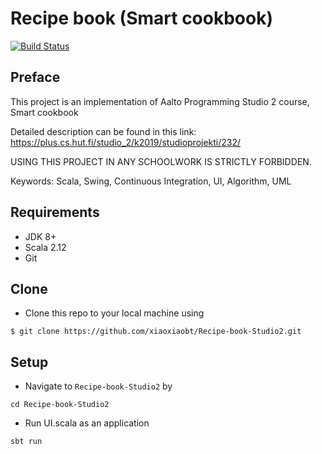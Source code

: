 # Recipe book (Smart cookbook)
[![Build Status](https://travis-ci.com/xiaoxiaobt/Recipe-book---Studio2.svg?token=jweLhMwtk8oGmdXQGBZN&branch=master)](https://travis-ci.com/xiaoxiaobt/Recipe-book---Studio2)

## Preface

This project is an implementation of Aalto Programming Studio 2 course, Smart cookbook

Detailed description can be found in this link: 
https://plus.cs.hut.fi/studio_2/k2019/studioprojekti/232/

USING THIS PROJECT IN ANY SCHOOLWORK IS STRICTLY FORBIDDEN.

Keywords: Scala, Swing, Continuous Integration, UI, Algorithm, UML

## Requirements

- JDK 8+
- Scala 2.12
- Git

## Clone

- Clone this repo to your local machine using 

```shell
$ git clone https://github.com/xiaoxiaobt/Recipe-book-Studio2.git
```
## Setup

- Navigate to `Recipe-book-Studio2` by
```shell
cd Recipe-book-Studio2
```
- Run UI.scala as an application
```shell
sbt run
```
